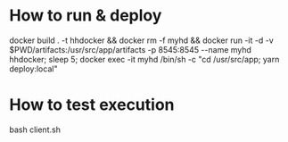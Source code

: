 # How to run & deploy
docker build . -t hhdocker && docker rm -f myhd && docker run -it -d -v $PWD/artifacts:/usr/src/app/artifacts -p 8545:8545 --name myhd hhdocker; sleep 5; docker exec -it myhd /bin/sh -c "cd /usr/src/app; yarn deploy:local"

# How to test execution
bash client.sh
